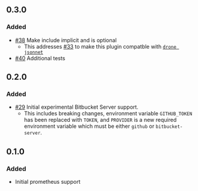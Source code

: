 ## 0.3.0
### Added
- [#38](https://github.com/meltwater/drone-convert-pathschanged/pull/38) Make include implicit and is optional
    - This addresses [#33](https://github.com/meltwater/drone-convert-pathschanged/issues/33) to make this plugin compatble with [`drone jsonnet`](https://docs.drone.io/pipeline/scripting/jsonnet/)
- [#40](https://github.com/meltwater/drone-convert-pathschanged/pull/40) Additional tests

## 0.2.0
### Added
- [#29](https://github.com/meltwater/drone-convert-pathschanged/pull/29) Initial experimental Bitbucket Server support.
    - This includes breaking changes, environment variable `GITHUB_TOKEN` has been replaced with `TOKEN`, and `PROVIDER` is a new required environment variable which must be either `github` or `bitbucket-server`.

## 0.1.0
### Added
- Initial prometheus support
